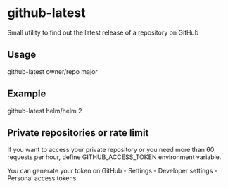# github-latest

Small utility to find out the latest release of a repository on GitHub

## Usage

github-latest owner/repo major

## Example

github-latest helm/helm 2

## Private repositories or rate limit

If you want to access your private repository or you need more than 60 requests per hour,
define GITHUB_ACCESS_TOKEN environment variable.

You can generate your token on GitHub - Settings - Developer settings - Personal access tokens
